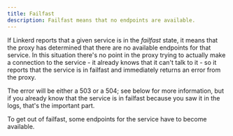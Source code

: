 ```yaml
---
title: Failfast
description: Failfast means that no endpoints are available.
---
```


If Linkerd reports that a given service is in the _failfast_ state, it
means that the proxy has determined that there are no available endpoints
for that service. In this situation there's no point in the proxy trying
to actually make a connection to the service - it already knows that it
can't talk to it - so it reports that the service is in failfast and
immediately returns an error from the proxy.

The error will be either a 503 or a 504; see below for more information,
but if you already know that the service is in failfast because you saw
it in the logs, that's the important part.

To get out of failfast, some endpoints for the service have to
become available.
